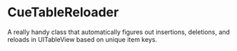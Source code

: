 CueTableReloader
================

A really handy class that automatically figures out insertions, deletions, and reloads in UITableView based on unique item keys.
